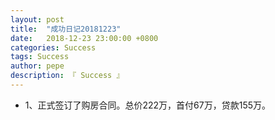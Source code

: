 ```yaml
---
layout: post
title:  "成功日记20181223"
date:   2018-12-23 23:00:00 +0800
categories: Success
tags: Success
author: pepe
description: 『 Success 』
---
```


* 1、正式签订了购房合同。总价222万，首付67万，贷款155万。
